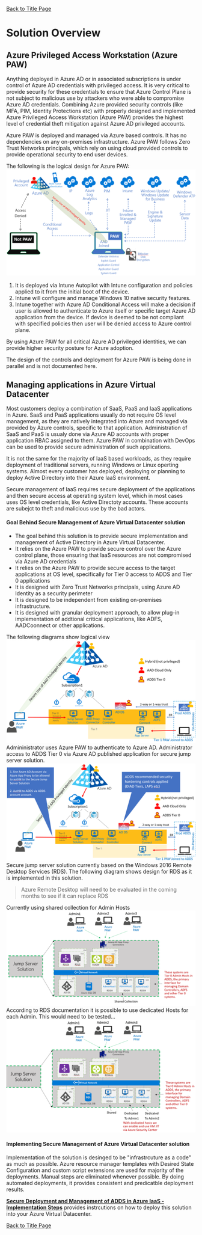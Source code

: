 [Back to Title Page](README.md)
# Solution Overview
 
## Azure Privileged Access Workstation (Azure PAW)
Anything deployed in Azure AD or in associated subscriptions is under control of Azure AD credentials with privileged access.
It is very critical to provide security for these credentials to ensure that Azure Control Plane is not subject to malicious use by 
attackers who were able to compromise Azure AD credentials.
Combining Azure provided security controls (like MFA, PIM, Identity Protections etc) with properly designed and 
implemented Azure Privileged Access Workstation (Azure PAW) provides the highest level of credential 
theft mitigation against Azure AD privileged accounts.

Azure PAW is deployed and managed via Azure based controls. It has no dependencies on any on-premises infrastructure. 
Azure PAW follows Zero Trust Networks principals, which rely on using cloud provided controls to provide operational security
to end user devices. 

The following is the logical design for Azure PAW:
![AzurePAW ](img/AzurePAW.PNG)
1. It is deployed via Intune Autopilot with Intune configuration and policies applied to it from the initial boot of the device.
2. Intune will configure and manage Windows 10 native security features.
3. Intune together with Azure AD Conditional Access will make a decision if user is allowed to authenticate to Azure itself 
or specific target Azure AD application from the device. If device is deemed to be not compliant with specified policies then user 
will be denied access to Azure control plane.

By using Azure PAW for all critical Azure AD privileged identities, we can provide higher security posture for Azure adoption.

The design of the controls and deployment for Azure PAW is being done in parallel and is not documented here.

## Managing applications in Azure Virtual Datacenter

Most customers deploy a combination of SaaS, PaaS and IaaS applications in Azure. SaaS and PaaS applications usually do not 
require OS level management, as they are natively integrated into Azure and managed via provided by Azure controls, specific 
to that application. Administration of SaaS and PaaS is usualy done via Azure AD accounts with proper application RBAC assigned to them.
Azure PAW in combination with DevOps can be used to provide secure administration of such applications.

It is not the same for the majority of IaaS based workloads, as they require deployment of traditional servers, running Windows or Linux
operting systems. Almost every customer has deployed, deploying or planning to deploy Active Directory into their Azure IaaS environment.

Secure management of IaaS requires secure deployment of the applications and then secure access at operating system level, which 
in most cases uses OS level credentials, like Active Directoty accounts. These accounts are subejct to theft and malicious use by the 
bad actors.

#### Goal Behind Secure Management of Azure Virtual Datacenter solution
- The goal behind this solution is to provide secure implementation and management of Active Directory in Azure Virtual Datacenter.
- It relies on the Azure PAW to provide secure control over the Azure control plane, those ensuring that IaaS resources are not compromised via Azure AD credentials
- It relies on the Azure PAW to provide secure access to the target applications at OS level, specifically for Tier 0 access to ADDS and Tier 0 applications
- It is designed with Zero Trust Networks principals, using Azure AD Identity as a security perimeter
- It is designed to be independent from existing on-premises infrastructure. 
- It is designed with granular deployment approach, to allow plug-in implementation of addtional critical applications, like ADFS, AADCoonnect or other applications. 

The following diagrams show logical view
![SecureADDSinAzure ](img/ADDSinAzureLogical.PNG)
Admininistrator uses Azure PAW to authenticate to Azure AD. Administrator access to ADDS Tier 0 via Azure AD published
application for secure jump server solution. 
![SecureADDSinAzure ](img/ADDSinAzureLogical1.PNG)
Secure jump server solution currently based on the Windows 2016 Remote Desktop Services (RDS). The following diagram shows design 
for RDS as it is implemented in this solution. 
> Azure Remote Desktop will need to be evaluated in the coming months to see if it can replace RDS

Currently using shared collection for Admin Hosts
![RDS1 ](img/RDS1.PNG)
According to RDS documentation it is possible to use dedicated Hosts for each Admin. This would need to be tested...
![RDS1 ](img/RDS2.PNG)

#### Implementing Secure Management of Azure Virtual Datacenter solution
Implementation of the solution is desinged to be "infrastrcuture as a code" as much as possible. 
Azure resource manager templates with Desired State Configuration and custom script extensions are used for majority of the 
deployments. Manual steps are eliminated whenever possible. By doing automated deployments, it provides consistent and 
predicatble deployment results.

[**Secure Deployment and Management of ADDS in Azure IaaS - Implementation Steps**](DeploymentOutline.md) provides
instrcutions on how to deploy this solution into your Azure Virtual Datacenter.



[Back to Title Page](README.md)